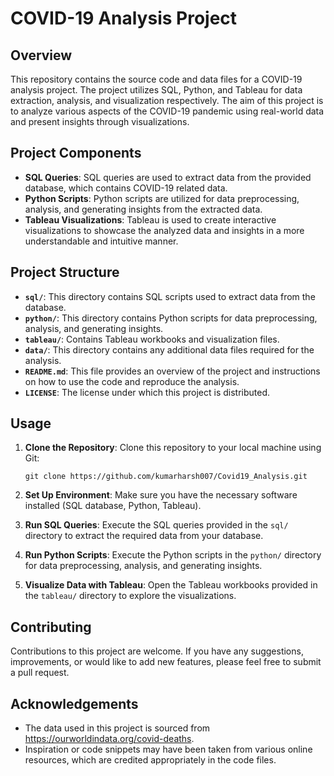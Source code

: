 # COVID-19 Analysis Project

## Overview
This repository contains the source code and data files for a COVID-19 analysis project. The project utilizes SQL, Python, and Tableau for data extraction, analysis, and visualization respectively. The aim of this project is to analyze various aspects of the COVID-19 pandemic using real-world data and present insights through visualizations.

## Project Components
- **SQL Queries**: SQL queries are used to extract data from the provided database, which contains COVID-19 related data.
- **Python Scripts**: Python scripts are utilized for data preprocessing, analysis, and generating insights from the extracted data.
- **Tableau Visualizations**: Tableau is used to create interactive visualizations to showcase the analyzed data and insights in a more understandable and intuitive manner.

## Project Structure
- **`sql/`**: This directory contains SQL scripts used to extract data from the database.
- **`python/`**: This directory contains Python scripts for data preprocessing, analysis, and generating insights.
- **`tableau/`**: Contains Tableau workbooks and visualization files.
- **`data/`**: This directory contains any additional data files required for the analysis.
- **`README.md`**: This file provides an overview of the project and instructions on how to use the code and reproduce the analysis.
- **`LICENSE`**: The license under which this project is distributed.

## Usage
1. **Clone the Repository**: Clone this repository to your local machine using Git:

   ```
   git clone https://github.com/kumarharsh007/Covid19_Analysis.git
   ```

2. **Set Up Environment**: Make sure you have the necessary software installed (SQL database, Python, Tableau).

3. **Run SQL Queries**: Execute the SQL queries provided in the `sql/` directory to extract the required data from your database.

4. **Run Python Scripts**: Execute the Python scripts in the `python/` directory for data preprocessing, analysis, and generating insights.

5. **Visualize Data with Tableau**: Open the Tableau workbooks provided in the `tableau/` directory to explore the visualizations.

## Contributing
Contributions to this project are welcome. If you have any suggestions, improvements, or would like to add new features, please feel free to submit a pull request.


## Acknowledgements
- The data used in this project is sourced from https://ourworldindata.org/covid-deaths.
- Inspiration or code snippets may have been taken from various online resources, which are credited appropriately in the code files.
